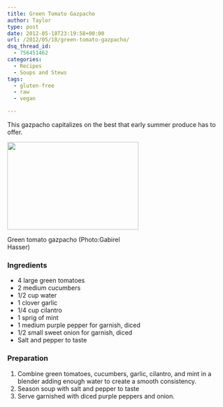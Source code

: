 ```yaml
---
title: Green Tomato Gazpacho
author: Taylor
type: post
date: 2012-05-18T23:19:58+00:00
url: /2012/05/18/green-tomato-gazpacho/
dsq_thread_id:
  - 756451462
categories:
  - Recipes
  - Soups and Stews
tags:
  - gluten-free
  - raw
  - vegan

---
```

This gazpacho capitalizes on the best that early summer produce has to offer.

<div id="attachment_781" style="width: 310px" class="wp-caption alignright">
  <a href="{{% mediaroot %}}uploads/2012/05/gaspacho-1.jpg" rel="lightbox[774]"><img class="size-medium wp-image-781" title="Gazpacho" src="{{% mediaroot %}}uploads/2012/05/gaspacho-1-300x200.jpg" alt="" width="300" height="200" srcset="{{% mediaroot %}}uploads/2012/05/gaspacho-1-300x200.jpg 300w, {{% mediaroot %}}uploads/2012/05/gaspacho-1-449x300.jpg 449w, {{% mediaroot %}}uploads/2012/05/gaspacho-1.jpg 640w" sizes="(max-width: 300px) 100vw, 300px" /></a>
  
  <p class="wp-caption-text">
    Green tomato gazpacho (Photo:Gabirel Hasser)
  </p>
</div>

### Ingredients

  * 4 large green tomatoes
  * 2 medium cucumbers
  * 1/2 cup water
  * 1 clover garlic
  * 1/4 cup cilantro
  * 1 sprig of mint
  * 1 medium purple pepper for garnish, diced
  * 1/2 small sweet onion for garnish, diced
  * Salt and pepper to taste

### Preparation

  1. Combine green tomatoes, cucumbers, garlic, cilantro, and mint in a blender adding enough water to create a smooth consistency.
  2. Season soup with salt and pepper to taste
  3. Serve garnished with diced purple peppers and onion.